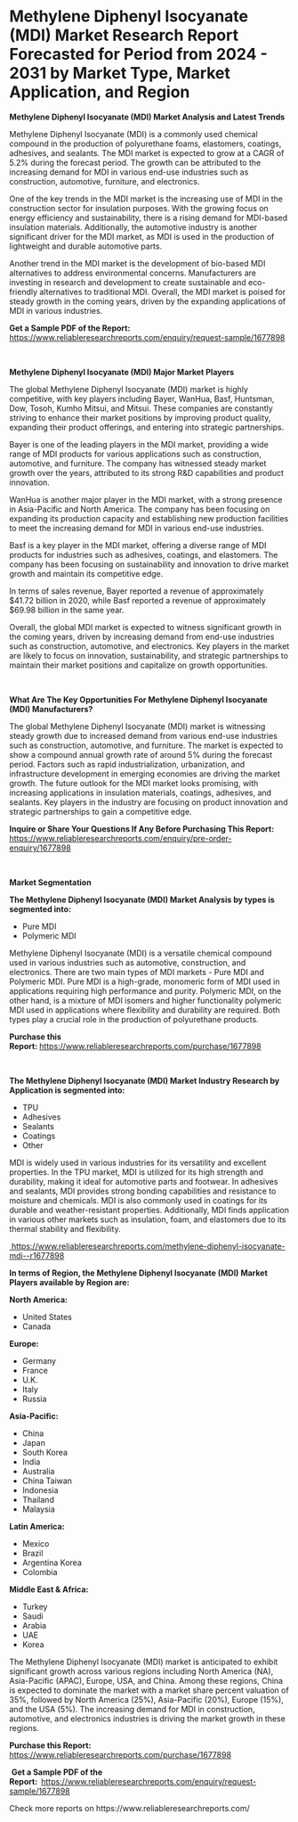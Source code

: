 <p><h1>Methylene Diphenyl Isocyanate (MDI) Market Research Report Forecasted for Period from 2024 -  2031 by Market Type, Market Application, and Region</h1></p><p><strong>Methylene Diphenyl Isocyanate (MDI) Market Analysis and Latest Trends</strong></p>
<p><p>Methylene Diphenyl Isocyanate (MDI) is a commonly used chemical compound in the production of polyurethane foams, elastomers, coatings, adhesives, and sealants. The MDI market is expected to grow at a CAGR of 5.2% during the forecast period. The growth can be attributed to the increasing demand for MDI in various end-use industries such as construction, automotive, furniture, and electronics.</p><p>One of the key trends in the MDI market is the increasing use of MDI in the construction sector for insulation purposes. With the growing focus on energy efficiency and sustainability, there is a rising demand for MDI-based insulation materials. Additionally, the automotive industry is another significant driver for the MDI market, as MDI is used in the production of lightweight and durable automotive parts.</p><p>Another trend in the MDI market is the development of bio-based MDI alternatives to address environmental concerns. Manufacturers are investing in research and development to create sustainable and eco-friendly alternatives to traditional MDI. Overall, the MDI market is poised for steady growth in the coming years, driven by the expanding applications of MDI in various industries.</p></p>
<p><strong>Get a Sample PDF of the Report:&nbsp;</strong> <a href="https://www.reliableresearchreports.com/enquiry/request-sample/1677898">https://www.reliableresearchreports.com/enquiry/request-sample/1677898</a></p>
<p>&nbsp;</p>
<p><strong>Methylene Diphenyl Isocyanate (MDI) Major Market Players</strong></p>
<p><p>The global Methylene Diphenyl Isocyanate (MDI) market is highly competitive, with key players including Bayer, WanHua, Basf, Huntsman, Dow, Tosoh, Kumho Mitsui, and Mitsui. These companies are constantly striving to enhance their market positions by improving product quality, expanding their product offerings, and entering into strategic partnerships.</p><p>Bayer is one of the leading players in the MDI market, providing a wide range of MDI products for various applications such as construction, automotive, and furniture. The company has witnessed steady market growth over the years, attributed to its strong R&D capabilities and product innovation.</p><p>WanHua is another major player in the MDI market, with a strong presence in Asia-Pacific and North America. The company has been focusing on expanding its production capacity and establishing new production facilities to meet the increasing demand for MDI in various end-use industries.</p><p>Basf is a key player in the MDI market, offering a diverse range of MDI products for industries such as adhesives, coatings, and elastomers. The company has been focusing on sustainability and innovation to drive market growth and maintain its competitive edge.</p><p>In terms of sales revenue, Bayer reported a revenue of approximately $41.72 billion in 2020, while Basf reported a revenue of approximately $69.98 billion in the same year.</p><p>Overall, the global MDI market is expected to witness significant growth in the coming years, driven by increasing demand from end-use industries such as construction, automotive, and electronics. Key players in the market are likely to focus on innovation, sustainability, and strategic partnerships to maintain their market positions and capitalize on growth opportunities.</p></p>
<p>&nbsp;</p>
<p><strong>What Are The Key Opportunities For Methylene Diphenyl Isocyanate (MDI) Manufacturers?</strong></p>
<p><p>The global Methylene Diphenyl Isocyanate (MDI) market is witnessing steady growth due to increased demand from various end-use industries such as construction, automotive, and furniture. The market is expected to show a compound annual growth rate of around 5% during the forecast period. Factors such as rapid industrialization, urbanization, and infrastructure development in emerging economies are driving the market growth. The future outlook for the MDI market looks promising, with increasing applications in insulation materials, coatings, adhesives, and sealants. Key players in the industry are focusing on product innovation and strategic partnerships to gain a competitive edge.</p></p>
<p><strong>Inquire or Share Your Questions If Any Before Purchasing This Report:</strong> <a href="https://www.reliableresearchreports.com/enquiry/pre-order-enquiry/1677898">https://www.reliableresearchreports.com/enquiry/pre-order-enquiry/1677898</a></p>
<p>&nbsp;</p>
<p><strong>Market Segmentation</strong></p>
<p><strong>The Methylene Diphenyl Isocyanate (MDI) Market Analysis by types is segmented into:</strong></p>
<p><ul><li>Pure MDI</li><li>Polymeric MDI</li></ul></p>
<p><p>Methylene Diphenyl Isocyanate (MDI) is a versatile chemical compound used in various industries such as automotive, construction, and electronics. There are two main types of MDI markets - Pure MDI and Polymeric MDI. Pure MDI is a high-grade, monomeric form of MDI used in applications requiring high performance and purity. Polymeric MDI, on the other hand, is a mixture of MDI isomers and higher functionality polymeric MDI used in applications where flexibility and durability are required. Both types play a crucial role in the production of polyurethane products.</p></p>
<p><strong>Purchase this Report:&nbsp;</strong><a href="https://www.reliableresearchreports.com/purchase/1677898">https://www.reliableresearchreports.com/purchase/1677898</a></p>
<p>&nbsp;</p>
<p><strong>The Methylene Diphenyl Isocyanate (MDI) Market Industry Research by Application is segmented into:</strong></p>
<p><ul><li>TPU</li><li>Adhesives</li><li>Sealants</li><li>Coatings</li><li>Other</li></ul></p>
<p><p>MDI is widely used in various industries for its versatility and excellent properties. In the TPU market, MDI is utilized for its high strength and durability, making it ideal for automotive parts and footwear. In adhesives and sealants, MDI provides strong bonding capabilities and resistance to moisture and chemicals. MDI is also commonly used in coatings for its durable and weather-resistant properties. Additionally, MDI finds application in various other markets such as insulation, foam, and elastomers due to its thermal stability and flexibility.</p></p>
<p><a href="https://www.reliableresearchreports.com/methylene-diphenyl-isocyanate-mdi--r1677898">&nbsp;https://www.reliableresearchreports.com/methylene-diphenyl-isocyanate-mdi--r1677898</a></p>
<p><strong>In terms of Region, the Methylene Diphenyl Isocyanate (MDI) Market Players available by Region are:</strong></p>
<p>
    <p> <strong> North America: </strong>
        <ul>
            <li>United States</li>
            <li>Canada</li>
        </ul>
        </p> 
    <p> <strong> Europe: </strong>
        <ul>
            <li>Germany</li>
            <li>France</li>
            <li>U.K.</li>
            <li>Italy</li>
            <li>Russia</li>
        </ul>
        </p> 
    <p> <strong> Asia-Pacific: </strong>
        <ul>
            <li>China</li>
            <li>Japan</li>
            <li>South Korea</li>
            <li>India</li>
            <li>Australia</li>
            <li>China Taiwan</li>
            <li>Indonesia</li>
            <li>Thailand</li>
            <li>Malaysia</li>
        </ul>
        </p> 
    <p> <strong> Latin America: </strong>
        <ul>
            <li>Mexico</li>
            <li>Brazil</li>
            <li>Argentina Korea</li>
            <li>Colombia</li>
        </ul>
        </p> 
    <p> <strong> Middle East & Africa: </strong>
        <ul>
            <li>Turkey</li>
            <li>Saudi</li>
            <li>Arabia</li>
            <li>UAE</li>
            <li>Korea</li>
        </ul>
    </p>
    </p>
<p><p>The Methylene Diphenyl Isocyanate (MDI) market is anticipated to exhibit significant growth across various regions including North America (NA), Asia-Pacific (APAC), Europe, USA, and China. Among these regions, China is expected to dominate the market with a market share percent valuation of 35%, followed by North America (25%), Asia-Pacific (20%), Europe (15%), and the USA (5%). The increasing demand for MDI in construction, automotive, and electronics industries is driving the market growth in these regions.</p></p>
<p><strong>Purchase this Report: </strong><a href="https://www.reliableresearchreports.com/purchase/1677898">https://www.reliableresearchreports.com/purchase/1677898</a></p>
<p>&nbsp;<strong>Get a Sample PDF of the Report:&nbsp;&nbsp;</strong><a href="https://www.reliableresearchreports.com/enquiry/request-sample/1677898">https://www.reliableresearchreports.com/enquiry/request-sample/1677898</a></p>
<p><strong></strong></p>
<p>Check more reports on https://www.reliableresearchreports.com/</p>